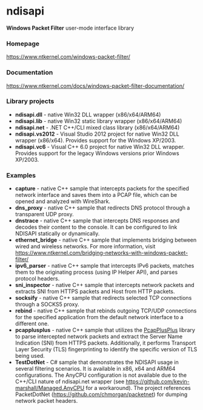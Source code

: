 # ndisapi

**Windows Packet Filter** user-mode interface library 

### Homepage

https://www.ntkernel.com/windows-packet-filter/

### Documentation

https://www.ntkernel.com/docs/windows-packet-filter-documentation/

### Library projects

* **ndisapi.dll** - native Win32 DLL wrapper (x86/x64/ARM64)
* **ndisapi.lib** - native Win32 static library wrapper (x86/x64/ARM64)
* **ndisapi.net** - .NET C++/CLI mixed class library (x86/x64/ARM64)
* **ndisapi.vs2012** - Visual Studio 2012 project for native Win32 DLL wrapper (x86/x64). Provides support for the Windows XP/2003.
* **ndisapi.vc6** - Visual C++ 6.0 project for native Win32 DLL wrapper. Provides support for the legacy Windows versions prior Windows XP/2003.

### Examples

* **capture** - native C++ sample that intercepts packets for the specified network interface and saves them into a PCAP file, which can be opened and analyzed with WireShark.
* **dns_proxy** - native C++ sample that redirects DNS protocol through a transparent UDP proxy.
* **dnstrace** - native C++ sample that intercepts DNS responses and decodes their content to the console. It can be configured to link NDISAPI statically or dynamically.
* **ethernet_bridge** - native C++ sample that implements bridging between wired and wireless networks. For more information, visit https://www.ntkernel.com/bridging-networks-with-windows-packet-filter/
* **ipv6_parser** - native C++ sample that intercepts IPv6 packets, matches them to the originating process (using IP Helper API), and parses protocol headers.
* **sni_inspector** - native C++ sample that intercepts network packets and extracts SNI from HTTPS packets and Host from HTTP packets.
* **socksify** - native C++ sample that redirects selected TCP connections through a SOCKS5 proxy. 
* **rebind** - native C++ sample that rebinds outgoing TCP/UDP connections for the specified application from the default network interface to a different one.
* **pcapplusplus** - native C++ sample that utilizes the [PcapPlusPlus](https://pcapplusplus.github.io/) library to parse intercepted network packets and extract the Server Name Indication (SNI) from HTTPS packets. Additionally, it performs Transport Layer Security (TLS) fingerprinting to identify the specific version of TLS being used.
* **TestDotNet** - C# sample that demonstrates the NDISAPI usage in several filtering scenarios. It is available in x86, x64 and ARM64 configurations. The AnyCPU configuration is not available due to the C++/CLI nature of ndisapi.net wrapper (see https://github.com/kevin-marshall/Managed.AnyCPU for a workaround). The project references PacketDotNet (https://github.com/chmorgan/packetnet) for dumping network packet headers.
